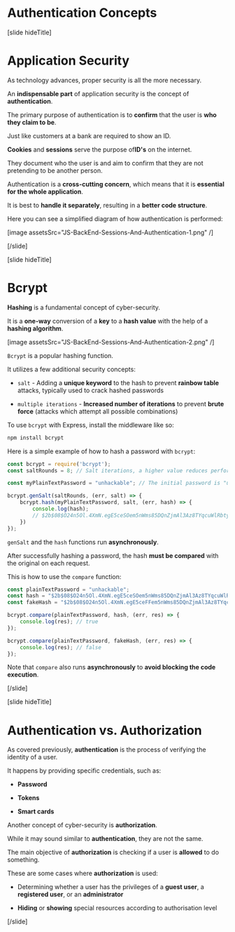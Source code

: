 # Authentication Concepts

[slide hideTitle]

# Application Security

As technology advances, proper security is all the more necessary.

An **indispensable part** of application security is the concept of **authentication**.

The primary purpose of authentication is to **confirm** that the user is **who they claim to be**.

Just like customers at a bank are required to show an ID.

**Cookies** and **sessions** serve the purpose of**ID's** on the internet.

They document who the user is and aim to confirm that they are not pretending to be another person.

Authentication is a **cross-cutting concern**, which means that it is **essential for the whole application**.
 
It is best to **handle it separately**, resulting in a **better code structure**.

Here you can see a simplified diagram of how authentication is performed:

[image assetsSrc="JS-BackEnd-Sessions-And-Authentication-1.png" /]

[/slide]

[slide hideTitle]

# Bcrypt

**Hashing** is a fundamental concept of cyber-security.

It is a **one-way** conversion of a **key** to a **hash value** with the help of a **hashing algorithm**.

[image assetsSrc="JS-BackEnd-Sessions-And-Authentication-2.png" /]

`Bcrypt` is a popular hashing function.

It utilizes a few additional security concepts:

- `salt` - Adding a **unique keyword** to the hash to prevent **rainbow table** attacks, typically used to crack hashed passwords

- `multiple iterations` - **Increased number of iterations** to prevent **brute force** (attacks which attempt all possible combinations)

To use `bcrypt` with Express, install the middleware like so:

```js
npm install bcrypt
```

Here is a simple example of how to hash a password with `bcrypt`:

```js
const bcrypt = require('bcrypt');
const saltRounds = 8; // Salt iterations, a higher value reduces performance

const myPlainTextPassword = "unhackable"; // The initial password is "unhackable"

bcrypt.genSalt(saltRounds, (err, salt) => {
    bcrypt.hash(myPlainTextPassword, salt, (err, hash) => {
        console.log(hash);
        // $2b$08$O24n5Ol.4XmN.egE5ceSOem5nWms85DQnZjmAl3Az8TYqcuWlRbty
    })
});
```

`genSalt` and the `hash` functions run **asynchronously**.

After successfully hashing a password, the hash **must be compared** with the original on each request.

This is how to use the `compare` function:

```js
const plainTextPassword = "unhackable";
const hash = "$2b$08$O24n5Ol.4XmN.egE5ceSOem5nWms85DQnZjmAl3Az8TYqcuWlRbty";
const fakeHash = "$2b$08$O24n5Ol.4XmN.egE5ceFFem5nWms85DQnZjmAl3Az8TYqcuWlRbty"

bcrypt.compare(plainTextPassword, hash, (err, res) => {
    console.log(res); // true
});

bcrypt.compare(plainTextPassword, fakeHash, (err, res) => {
    console.log(res); // false
});
```

Note that `compare` also runs **asynchronously** to **avoid blocking the code execution**.

[/slide]

[slide hideTitle]

# Authentication vs. Authorization

As covered previously, **authentication** is the process of verifying the identity of a user.

It happens by providing specific credentials, such as:

- **Password**

- **Tokens**

- **Smart cards**

Another concept of cyber-security is **authorization**.

While it may sound similar to **authentication**, they are not the same.

The main objective of **authorization** is checking if a user is **allowed** to do something.

These are some cases where **authorization** is used:

- Determining whether a user has the privileges of a **guest user**, a **registered user**, or an **administrator**

- **Hiding** or **showing** special resources according to authorisation level

[/slide]

